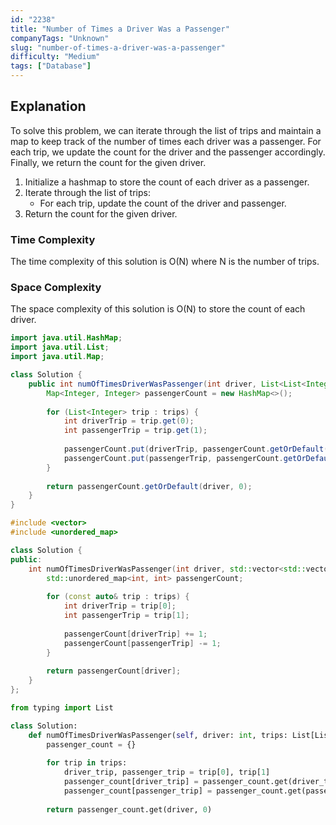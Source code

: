 ```yaml
---
id: "2238"
title: "Number of Times a Driver Was a Passenger"
companyTags: "Unknown"
slug: "number-of-times-a-driver-was-a-passenger"
difficulty: "Medium"
tags: ["Database"]
---
```


## Explanation

To solve this problem, we can iterate through the list of trips and maintain a map to keep track of the number of times each driver was a passenger. For each trip, we update the count for the driver and the passenger accordingly. Finally, we return the count for the given driver.

1. Initialize a hashmap to store the count of each driver as a passenger.
2. Iterate through the list of trips:
   - For each trip, update the count of the driver and passenger.
3. Return the count for the given driver.

### Time Complexity
The time complexity of this solution is O(N) where N is the number of trips.

### Space Complexity
The space complexity of this solution is O(N) to store the count of each driver.
```java
import java.util.HashMap;
import java.util.List;
import java.util.Map;

class Solution {
    public int numOfTimesDriverWasPassenger(int driver, List<List<Integer>> trips) {
        Map<Integer, Integer> passengerCount = new HashMap<>();
        
        for (List<Integer> trip : trips) {
            int driverTrip = trip.get(0);
            int passengerTrip = trip.get(1);
            
            passengerCount.put(driverTrip, passengerCount.getOrDefault(driverTrip, 0) + 1);
            passengerCount.put(passengerTrip, passengerCount.getOrDefault(passengerTrip, 0) - 1);
        }
        
        return passengerCount.getOrDefault(driver, 0);
    }
}
```

```cpp
#include <vector>
#include <unordered_map>

class Solution {
public:
    int numOfTimesDriverWasPassenger(int driver, std::vector<std::vector<int>>& trips) {
        std::unordered_map<int, int> passengerCount;
        
        for (const auto& trip : trips) {
            int driverTrip = trip[0];
            int passengerTrip = trip[1];
            
            passengerCount[driverTrip] += 1;
            passengerCount[passengerTrip] -= 1;
        }
        
        return passengerCount[driver];
    }
};
```

```python
from typing import List

class Solution:
    def numOfTimesDriverWasPassenger(self, driver: int, trips: List[List[int]]) -> int:
        passenger_count = {}
        
        for trip in trips:
            driver_trip, passenger_trip = trip[0], trip[1]
            passenger_count[driver_trip] = passenger_count.get(driver_trip, 0) + 1
            passenger_count[passenger_trip] = passenger_count.get(passenger_trip, 0) - 1
        
        return passenger_count.get(driver, 0)
```